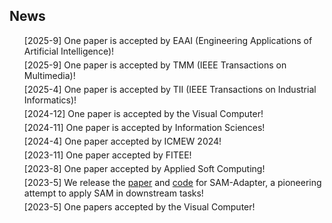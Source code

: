 ## News
<ul style="margin:0 0 5px;">
[2025-9] One paper is accepted by EAAI (Engineering Applications of Artificial Intelligence)!
</ul>
<ul style="margin:0 0 5px;">
[2025-9] One paper is accepted by TMM (IEEE Transactions on Multimedia)!
</ul>
<ul style="margin:0 0 5px;">
[2025-4] One paper is accepted by TII (IEEE Transactions on Industrial Informatics)!
</ul>
<ul style="margin:0 0 5px;">
[2024-12] One paper is accepted by the Visual Computer!
</ul>
<ul style="margin:0 0 5px;">
[2024-11] One paper is accepted by Information Sciences!
</ul>
<ul style="margin:0 0 5px;">
[2024-4] One paper accepted by ICMEW 2024!
</ul>
<ul style="margin:0 0 5px;">
[2023-11] One paper accepted by FITEE! 
</ul>
<ul style="margin:0 0 5px;">
[2023-8] One paper accepted by Applied Soft Computing! 
</ul>
<ul style="margin:0 0 5px;">
[2023-5] We release the <a href="https://tianrun-chen.github.io/SAM-Adaptor/static/pdfs/Adaptor.pdf">paper</a> and <a href="https://github.com/tianrun-chen/SAM-Adaptor">code</a> for SAM-Adapter, a pioneering attempt to apply SAM in downstream tasks!
</ul>
<ul style="margin:0 0 5px;">
[2023-5] One papers accepted by the Visual Computer! 
</ul>

